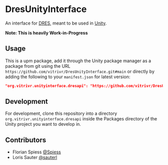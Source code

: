 # DresUnityInterface

An interface for [DRES](https://github.com/dres-dev/DRES), meant to be used in [Unity](https://unity.com/).

**Note: This is heavily Work-in-Progress**

## Usage

This is a upm package, add it through the Unity package manager as a package from git using the URL `https://github.com/vitrivr/DresUnityInterface.git#main` or directly by adding the following to your `manifest.json` for latest version:

```json
"org.vitrivr.unityinterface.dresapi": "https://github.com/vitrivr/DresUnityInterface.git#main"
```

## Development

For development, clone this repository into a directory `org.vitrivr.unityinterface.dresapi` inside the Packages directory of the Unity project you want to develop in.

## Contributors

- Florian Spiess [@Spiess](https://github.com/Spiess)
- Loris Sauter [@sauterl](https://github.com/sauterl)
